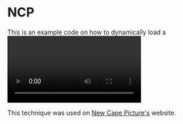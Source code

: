 # NCP

This is an example code on how to dynamically load a <video> element with Javascript. Really useful when, for example, you need to have a video featured on some resolutions only. Hiding the element with CSS display:none; will still make it load the video in the background which is inefficient.
  
This technique was used on <a href="https://newcapepictures.com/">New Cape Picture's</a> website.
